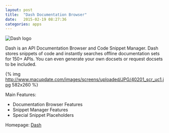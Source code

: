 ```yaml
---
layout: post
title:  "Dash Documentation Browser"
date:   2015-02-19 08:27:36
categories: apps
---
```

![Dash logo](http://a1.mzstatic.com/us/r30/Purple1/v4/78/0d/e8/780de8d5-c51f-3893-bc4d-91411450480e/icon128.png)

Dash is an API Documentation Browser and Code Snippet Manager. Dash stores snippets of code and instantly searches offline documentation sets for 150+ APIs. You can even generate your own docsets or request docsets to be included.

{% img http://www.macupdate.com/images/screens/uploaded/JPG/40201_scr_uc1.jpg 582x260 %}

Main Features:

* Documentation Browser Features
* Snippet Manager Features
* Special Snippet Placeholders

Homepage: [Dash](http://kapeli.com/dash)

